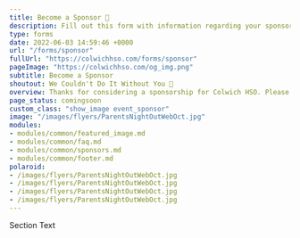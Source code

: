 ```yaml
---
title: Become a Sponsor 🫶
description: Fill out this form with information regarding your sponsorship.
type: forms
date: 2022-06-03 14:59:46 +0000
url: "/forms/sponsor"
fullUrl: "https://colwichhso.com/forms/sponsor"
pageImage: "https://colwichhso.com/og_img.png"
subtitle: Become a Sponsor
shoutout: We Couldn't Do It Without You 🫶
overview: Thanks for considering a sponsorship for Colwich HSO. Please fill out the form below with your company and sponsorship information.
page_status: comingsoon
custom_class: "show_image event_sponsor"
image: "/images/flyers/ParentsNightOutWebOct.jpg"
modules:
- modules/common/featured_image.md
- modules/common/faq.md
- modules/common/sponsors.md
- modules/common/footer.md
polaroid: 
- /images/flyers/ParentsNightOutWebOct.jpg
- /images/flyers/ParentsNightOutWebOct.jpg
- /images/flyers/ParentsNightOutWebOct.jpg
- /images/flyers/ParentsNightOutWebOct.jpg
---
```

Section Text
